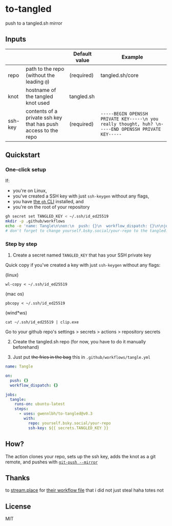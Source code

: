# to-tangled
push to a tangled.sh mirror

## Inputs

| | | Default value | Example |
|--|--|--|--|
| repo | path to the repo (without the leading `@`) | (required) | tangled.sh/core
| knot | hostname of the tangled knot used | tangled.sh | 
| ssh-key | contents of a private ssh key that has push access to the repo | (required) | `-----BEGIN OPENSSH PRIVATE KEY-----\n you really thought, huh? \n-----END OPENSSH PRIVATE KEY-----`

## Quickstart

### One-click setup

If:
- you're on Linux,
- you've created a SSH key with just `ssh-keygen` without any flags,
- you have [the `gh` CLI](https://cli.github.com) installed, and
- you're on the root of your repository

```bash
gh secret set TANGLED_KEY < ~/.ssh/id_ed25519
mkdir -p .github/workflows
echo -e 'name: Tangle\n\non:\n  push: {}\n  workflow_dispatch: {}\n\njobs:\n  tangle:\n    runs-on: ubuntu-latest\n    steps:\n      - uses: gwennlbh/to-tangled@v0.3\n        with:\n          repo: yourself.bsky.social/your-repo\n          ssh-key: ${{ secrets.TANGLED_KEY }}\n' > .github/workflows/tangle.yml
# don't forget to change yourself.bsky.social/your-repo to the tangled.sh repo before committing this!!!
```

### Step by step

1. Create a secret named `TANGLED_KEY` that has your SSH private key

Quick copy if you've created a key with just `ssh-keygen` without any flags:

(linux)

```
wl-copy < ~/.ssh/id_ed25519
```

(mac os)

```
pbcopy < ~/.ssh/id_ed25519
```

(wind*ws)

```
cat ~/.ssh/id_ed25519 | clip.exe
```

Go to your github repo's settings > secrets > actions > repository secrets

2. Create the tangled.sh repo (for now, you have to do it manually beforehand)

3. Just put ~~the fries in the bag~~ this in `.github/workflows/tangle.yml`

```yaml
name: Tangle

on:
  push: {}
  workflow_dispatch: {}

jobs:
  tangle:
    runs-on: ubuntu-latest
    steps:
      - uses: gwennlbh/to-tangled@v0.3
        with:
          repo: yourself.bsky.social/your-repo
          ssh-key: ${{ secrets.TANGLED_KEY }}
```

## How?

The action clones your repo, sets up the ssh key, adds the knot as a git remote, and pushes with [`git-push --mirror`](https://man.archlinux.org/man/git-push.1#:~:text=refs/heads/foo%20doesn%E2%80%99t%20exist.-,%2D%2Dmirror,-Instead%20of%20naming)

## Thanks

to [stream.place](https://stream.place) for [their workflow file](https://github.com/streamplace/streamplace/blob/0e6712a8ecf21a9942bb0a589a75791aa5290733/.github/workflows/sync-tangled.yaml) that i did not just steal haha totes not

## License

MIT
